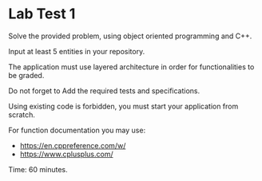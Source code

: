 # Lab Test 1

Solve the provided problem, using object oriented programming and C++.

Input at least 5 entities in your repository.

The application must use layered architecture in order for functionalities to be graded.

Do not forget to Add the required tests and specifications.

Using existing code is forbidden, you must start your application from scratch.

For function documentation you may use:
- https://en.cppreference.com/w/
- https://www.cplusplus.com/

Time: 60 minutes.
